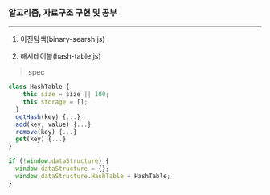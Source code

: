 ### 알고리즘, 자료구조 구현 및 공부

---

1. 이진탐색(binary-searsh.js)

2. 해시테이블(hash-table.js)

> spec

```javascript
class HashTable {
    this.size = size || 100;
    this.storage = [];
  }
  getHash(key) {...}
  add(key, value) {...}
  remove(key) {...}
  get(key) {...}
}

if (!window.dataStructure) {
  window.dataStructure = {};
  window.dataStructure.HashTable = HashTable;
}
```
